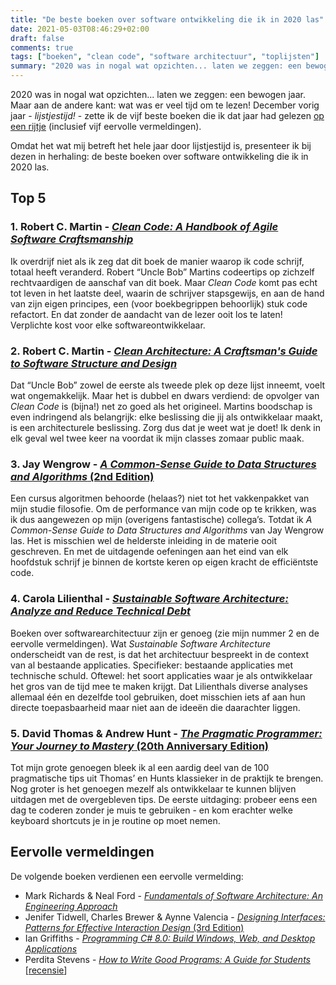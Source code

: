 ```yaml
---
title: "De beste boeken over software ontwikkeling die ik in 2020 las"
date: 2021-05-03T08:46:29+02:00
draft: false
comments: true
tags: ["boeken", "clean code", "software architectuur", "toplijsten"]
summary: "2020 was in nogal wat opzichten... laten we zeggen: een bewogen jaar. Maar aan de andere kant: wat was er veel tijd om te lezen! Dit zijn de vijf beste boeken over software ontwikkeling die ik het afgelopen jaar las (en vijf eervolle vermeldingen)."
---
```


2020 was in nogal wat opzichten... laten we zeggen: een bewogen jaar. Maar aan de andere kant: wat was er veel tijd om te lezen! December vorig jaar - *lijstjestijd!* - zette ik de vijf beste boeken die ik dat jaar had gelezen [op een rijtje](https://www.linkedin.com/in/karl-van-heijster-833503aa/detail/recent-activity/shares/) (inclusief vijf eervolle vermeldingen). 


Omdat het wat mij betreft het hele jaar door lijstjestijd is, presenteer ik bij dezen in herhaling: de beste boeken over software ontwikkeling die ik in 2020 las.


## Top 5


### 1. Robert C. Martin - [*Clean Code: A Handbook of Agile Software Craftsmanship*](https://www.pearson.com/us/higher-education/program/Martin-Clean-Code-A-Handbook-of-Agile-Software-Craftsmanship/PGM63937.html)


Ik overdrijf niet als ik zeg dat dit boek de manier waarop ik code schrijf, totaal heeft veranderd. Robert “Uncle Bob” Martins codeertips op zichzelf rechtvaardigen de aanschaf van dit boek. Maar *Clean Code* komt pas echt tot leven in het laatste deel, waarin de schrijver stapsgewijs, en aan de hand van zijn eigen principes, een (voor boekbegrippen behoorlijk) stuk code refactort. En dat zonder de aandacht van de lezer ooit los te laten! Verplichte kost voor elke softwareontwikkelaar.


### 2. Robert C. Martin - [*Clean Architecture: A Craftsman's Guide to Software Structure and Design*](https://www.pearson.com/us/higher-education/program/Martin-Clean-Architecture-A-Craftsman-s-Guide-to-Software-Structure-and-Design/PGM333762.html)


Dat “Uncle Bob” zowel de eerste als tweede plek op deze lijst inneemt, voelt wat ongemakkelijk. Maar het is dubbel en dwars verdiend: de opvolger van *Clean Code* is (bijna!) net zo goed als het origineel. Martins boodschap is even indringend als belangrijk: elke beslissing die jij als ontwikkelaar maakt, is een architecturele beslissing. Zorg dus dat je weet wat je doet! Ik denk in elk geval wel twee keer na voordat ik mijn classes zomaar public maak.


### 3. Jay Wengrow - [*A Common-Sense Guide to Data Structures and Algorithms* (2nd Edition)](https://pragprog.com/titles/jwdsal2/a-common-sense-guide-to-data-structures-and-algorithms-second-edition/)


Een cursus algoritmen behoorde (helaas?) niet tot het vakkenpakket van mijn studie filosofie. Om de performance van mijn code op te krikken, was ik dus aangewezen op mijn (overigens fantastische) collega’s. Totdat ik *A Common-Sense Guide to Data Structures and Algorithms* van Jay Wengrow las. Het is misschien wel de helderste inleiding in de materie ooit geschreven. En met de uitdagende oefeningen aan het eind van elk hoofdstuk schrijf je binnen de kortste keren op eigen kracht de efficiëntste code.


### 4. Carola Lilienthal - [*Sustainable Software Architecture: Analyze and Reduce Technical Debt*](https://sustainable-software-architecture.com/)


Boeken over softwarearchitectuur zijn er genoeg (zie mijn nummer 2 en de eervolle vermeldingen). Wat *Sustainable Software Architecture* onderscheidt van de rest, is dat het architectuur bespreekt in de context van al bestaande applicaties. Specifieker: bestaande applicaties met technische schuld. Oftewel: het soort applicaties waar je als ontwikkelaar het gros van de tijd mee te maken krijgt. Dat Lilienthals diverse analyses allemaal één en dezelfde tool gebruiken, doet misschien iets af aan hun directe toepasbaarheid maar niet aan de ideeën die daarachter liggen.


### 5. David Thomas & Andrew Hunt - [*The Pragmatic Programmer: Your Journey to Mastery* (20th Anniversary Edition)](https://pragprog.com/titles/tpp20/the-pragmatic-programmer-20th-anniversary-edition/)


Tot mijn grote genoegen bleek ik al een aardig deel van de 100 pragmatische tips uit Thomas’ en Hunts klassieker in de praktijk te brengen. Nog groter is het genoegen mezelf als ontwikkelaar te kunnen blijven uitdagen met de overgebleven tips. De eerste uitdaging: probeer eens een dag te coderen zonder je muis te gebruiken - en kom erachter welke keyboard shortcuts je in je routine op moet nemen.


## Eervolle vermeldingen


De volgende boeken verdienen een eervolle vermelding:


* Mark Richards & Neal Ford - [*Fundamentals of Software Architecture: An Engineering Approach*](https://www.oreilly.com/library/view/fundamentals-of-software/9781492043447/)
* Jenifer Tidwell, Charles Brewer & Aynne Valencia - [*Designing Interfaces: Patterns for Effective Interaction Design* (3rd Edition)](https://www.oreilly.com/library/view/designing-interfaces-3rd/9781492051954/)
* Ian Griffiths - [*Programming C# 8.0: Build Windows, Web, and Desktop Applications*](https://www.oreilly.com/library/view/programming-c-80/9781492056805/)
* Perdita Stevens - [*How to Write Good Programs: A Guide for Students*](https://www.cambridge.org/core/books/how-to-write-good-programs/6CBDD8A564E0899D54140700E90601C4) [[recensie](https://deleesclubvanalles.nl/recensie/how-to-write-good-programs-a-guide-for-students/)]
